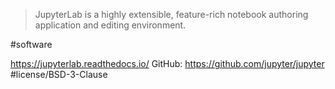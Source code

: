 > JupyterLab is a highly extensible, feature-rich notebook authoring application and editing environment.

#software 

https://jupyterlab.readthedocs.io/
GitHub: https://github.com/jupyter/jupyter #license/BSD-3-Clause 
